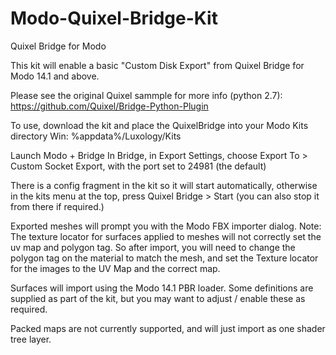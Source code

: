 # Modo-Quixel-Bridge-Kit
 Quixel Bridge for Modo

This kit will enable a basic "Custom Disk Export" from Quixel Bridge for Modo 14.1 and above.

Please see the original Quixel sammple for more info (python 2.7): 
https://github.com/Quixel/Bridge-Python-Plugin

To use, download the kit and place the QuixelBridge into your Modo Kits directory
Win: %appdata%/Luxology/Kits

Launch Modo + Bridge
In Bridge, in Export Settings, choose Export To > Custom Socket Export, with the port set to 24981 (the default)

There is a config fragment in the kit so it will start automatically, otherwise in the kits menu at the top, press Quixel Bridge > Start
(you can also stop it from there if required.)


Exported meshes will prompt you with the Modo FBX importer dialog.
Note:
The texture locator for surfaces applied to meshes will not correctly set the uv map and polygon tag. So after import, you will need to change the polygon tag on the material to match the mesh, and set the Texture locator for the images to the UV Map and the correct map.

Surfaces will import using the Modo 14.1 PBR loader. Some definitions are supplied as part of the kit, but you may want to adjust / enable these as required. 

Packed maps are not currently supported, and will just import as one shader tree layer.




